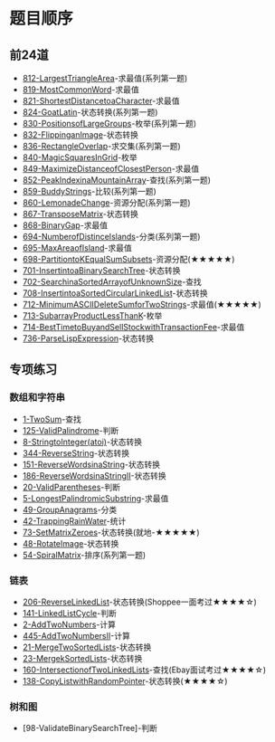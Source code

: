 # 题目顺序

## 前24道

+ [812-LargestTriangleArea]-求最值(系列第一题)
+ [819-MostCommonWord]-求最值
+ [821-ShortestDistancetoaCharacter]-求最值
+ [824-GoatLatin]-状态转换(系列第一题)
+ [830-PositionsofLargeGroups]-枚举(系列第一题)
+ [832-FlippinganImage]-状态转换
+ [836-RectangleOverlap]-求交集(系列第一题)
+ [840-MagicSquaresInGrid]-枚举
+ [849-MaximizeDistanceofClosestPerson]-求最值
+ [852-PeakIndexinaMountainArray]-查找(系列第一题)
+ [859-BuddyStrings]-比较(系列第一题)
+ [860-LemonadeChange]-资源分配(系列第一题)
+ [867-TransposeMatrix]-状态转换
+ [868-BinaryGap]-求最值
+ [694-NumberofDistinceIslands]-分类(系列第一题)
+ [695-MaxAreaofIsland]-求最值
+ [698-PartitiontoKEqualSumSubsets]-资源分配(★★★★★)
+ [701-InsertintoaBinarySearchTree]-状态转换
+ [702-SearchinaSortedArrayofUnknownSize]-查找
+ [708-InsertintoaSortedCircularLinkedList]-状态转换
+ [712-MinimumASCIIDeleteSumforTwoStrings]-求最值(★★★★★)
+ [713-SubarrayProductLessThanK]-枚举
+ [714-BestTimetoBuyandSellStockwithTransactionFee]-求最值
+ [736-ParseLispExpression]-状态转换

## 专项练习

### 数组和字符串

+ [1-TwoSum]-查找
+ [125-ValidPalindrome]-判断
+ [8-StringtoInteger(atoi)]-状态转换
+ [344-ReverseString]-状态转换
+ [151-ReverseWordsinaString]-状态转换
+ [186-ReverseWordsinaStringII]-状态转换
+ [20-ValidParentheses]-判断
+ [5-LongestPalindromicSubstring]-求最值
+ [49-GroupAnagrams]-分类
+ [42-TrappingRainWater]-统计
+ [73-SetMatrixZeroes]-状态转换(就地-★★★★★)
+ [48-RotateImage]-状态转换
+ [54-SpiralMatrix]-排序(系列第一题)

### 链表

+ [206-ReverseLinkedList]-状态转换(Shoppee一面考过★★★★☆)
+ [141-LinkedListCycle]-判断
+ [2-AddTwoNumbers]-计算
+ [445-AddTwoNumbersII]-计算
+ [21-MergeTwoSortedLists]-状态转换
+ [23-MergekSortedLists]-状态转换
+ [160-IntersectionofTwoLinkedLists]-查找(Ebay面试考过★★★★☆)
+ [138-CopyListwithRandomPointer]-状态转换(★★★★☆)

### 树和图

+ [98-ValidateBinarySearchTree]-判断

<!-- 题目链接 -->

[812-LargestTriangleArea]:求最值/间接求最值/812-LargestTriangleArea.md
[819-MostCommonWord]:求最值/间接求最值/819-MostCommonWord.md
[821-ShortestDistancetoaCharacter]:求最值/直接求最值/821-ShortestDistancetoaCharacter.md
[824-GoatLatin]:状态转换/字符串转换/824-GoatLatin.md
[830-PositionsofLargeGroups]:枚举/830-PositionsofLargeGroups.md
[832-FlippinganImage]:状态转换/矩阵转换/832-FlippinganImage.md
[836-RectangleOverlap]:求交集/836-RectangleOverlap.md
[840-MagicSquaresInGrid]:枚举/840-MagicSquaresInGrid.md
[849-MaximizeDistanceofClosestPerson]:求最值/直接求最值/849-MaximizeDistancetoClosestPerson.md
[852-PeakIndexinaMountainArray]:查找/852-PeakIndexinaMountainArray.md
[859-BuddyStrings]:比较/859-BuddyStrings.md
[860-LemonadeChange]:资源分配/860-LemonadeChange.md
[867-TransposeMatrix]:状态转换/矩阵转换/867-TransposeMatrix.md
[868-BinaryGap]:求最值/直接求最值/868-BinaryGap.md
[694-NumberofDistinceIslands]:分类/694-NumberofDistinctIslands.md
[695-MaxAreaofIsland]:求最值/直接求最值/695-MaxAreaofIsland.md
[698-PartitiontoKEqualSumSubsets]:资源分配/698-PartitiontoKEqualSumSubsets.md
[701-InsertintoaBinarySearchTree]:状态转换/树转换/701-InsertintoaBinarySearchTree.md
[702-SearchinaSortedArrayofUnknownSize]:查找/702-SearchinaSortedArrayofUnknownSize.md
[708-InsertintoaSortedCircularLinkedList]:状态转换/基本数据结构转换/708-InsertintoaSortedCircularLinkedList.md
[712-MinimumASCIIDeleteSumforTwoStrings]:求最值/间接求最值/712-MinimumASCIIDeleteSumforTwoStrings.md
[713-SubarrayProductLessThanK]:枚举/713-SubarrayProductLessThanK.md
[714-BestTimetoBuyandSellStockwithTransactionFee]:求最值/间接求最值/714-BestTimetoBuyandSellStockwithTransactionFee.md
[736-ParseLispExpression]:状态转换/字符串转换/736-ParseLispExpression.md

<!-- 专项 -->
[1-TwoSum]:查找/1-TwoSum.md
[125-ValidPalindrome]:判断/125-ValidPalindrome.md
[8-StringtoInteger(atoi)]:状态转换/字符串转换/8-StringtoInteger(atoi).md
[344-ReverseString]:状态转换/字符串转换/344-ReverseString.md
[151-ReverseWordsinaString]:状态转换/字符串转换/151-ReverseWordsinaString.md
[186-ReverseWordsinaStringII]:状态转换/字符串转换/186-ReverseWordsinaStringII.md
[20-ValidParentheses]:判断/20-ValidParentheses.md
[5-LongestPalindromicSubstring]:求最值/间接求最值/5-LongestPalindromicSubstring.md
[49-GroupAnagrams]:分类/49-GroupAnagrams.md
[42-TrappingRainWater]:统计/42-TrappingRainWater.md
[73-SetMatrixZeroes]:状态转换/矩阵转换/73-SetMatrixZeroes.md
[48-RotateImage]:状态转换/矩阵转换/48-RotateImage.md
[54-SpiralMatrix]:排序/54-SpiralMatrix.md
[206-ReverseLinkedList]:状态转换/基本数据结构转换/206-ReverseLinkedList.md
[141-LinkedListCycle]:判断/141-LinkedListCycle.md
[2-AddTwoNumbers]:计算/2-AddTwoNumbers.md
[445-AddTwoNumbersII]:计算/445-AddTwoNumbersII.md
[21-MergeTwoSortedLists]:状态转换/基本数据结构转换/21-MergeTwoSortedLists.md
[23-MergekSortedLists]:状态转换/基本数据结构转换/23-MergekSortedLists.md
[160-IntersectionofTwoLinkedLists]:查找/160-IntersectionofTwoLinkedLists.md
[138-CopyListwithRandomPointer]:状态转换/基本数据结构转换/138-CopyListwithRandomPointer.md
[98-ValidateBinarySearchTree.md]:判断/98-ValidateBinarySearchTree.md
